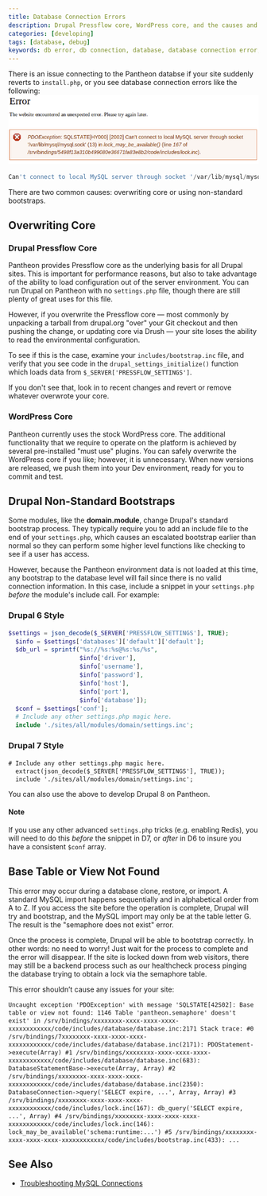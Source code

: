 ```yaml
---
title: Database Connection Errors
description: Drupal Pressflow core, WordPress core, and the causes and solutions for database connection errors.
categories: [developing]
tags: [database, debug]
keywords: db error, db connection, database, database connection error, can't connect to local mysql server, connect to database, database connection errors, mysql error, sql error, cannot connect sql, install.php, reverted to install.php
---
```

There is an issue connecting to the Pantheon databse if your site suddenly reverts to `install.php`, or you see database connection errors like the following:
 ![Can't connect to local MySQL server through socket](/source/docs/assets/images/desk_images/64774.png)

```sql
Can't connect to local MySQL server through socket '/var/lib/mysql/mysql.sock'...).
```
There are two common causes: overwriting core or using non-standard bootstraps.

## Overwriting Core

### Drupal Pressflow Core
Pantheon provides Pressflow core as the underlying basis for all Drupal sites. This is important for performance reasons, but also to take advantage of the ability to load configuration out of the server environment. You can run Drupal on Pantheon with no `settings.php` file, though there are still plenty of great uses for this file.

However, if you overwrite the Pressflow core — most commonly by unpacking a tarball from drupal.org "over" your Git checkout and then pushing the change, or updating core via Drush — your site loses the ability to read the environmental configuration.

To see if this is the case, examine your `includes/bootstrap.inc` file, and verify that you see code in the `drupal_settings_initialize()` function which loads data from `$_SERVER['PRESSFLOW_SETTINGS']`.

If you don't see that, look in to recent changes and revert or remove whatever overwrote your core.

### WordPress Core
Pantheon currently uses the stock WordPress core. The additional functionality that we require to operate on the platform is achieved by several pre-installed "must use" plugins. You can safely overwrite the WordPress core if you like; however, it is unnecessary. When new versions are released, we push them into your Dev environment, ready for you to commit and test.

## Drupal Non-Standard Bootstraps
Some modules, like the **domain.module**, change Drupal's standard bootstrap process. They typically require you to add an include file to the end of your `settings.php`, which causes an escalated bootstrap earlier than normal so they can perform some higher level functions like checking to see if a user has access.

However, because the Pantheon environment data is not loaded at this time, any bootstrap to the database level will fail since there is no valid connection information. In this case, include a snippet in your `settings.php` _before_ the module's include call. For example:

### Drupal 6 Style
```php
$settings = json_decode($_SERVER['PRESSFLOW_SETTINGS'], TRUE);
  $info = $settings['databases']['default']['default'];
  $db_url = sprintf("%s://%s:%s@%s:%s/%s",
                    $info['driver'],
                    $info['username'],
                    $info['password'],
                    $info['host'],
                    $info['port'],
                    $info['database']);
  $conf = $settings['conf'];
  # Include any other settings.php magic here.
  include './sites/all/modules/domain/settings.inc';
```
### Drupal 7 Style

    # Include any other settings.php magic here.
      extract(json_decode($_SERVER['PRESSFLOW_SETTINGS'], TRUE));
      include './sites/all/modules/domain/settings.inc';

You can also use the above to develop Drupal 8 on Pantheon.

<div class="alert alert-warning" role="alert">
<h4>Note</h4>
If you use any other advanced <code>settings.php</code> tricks (e.g. enabling Redis), you will need to do this <em>before</em> the snippet in D7, or <em>after</em> in D6 to insure you have a consistent <code>$conf</code> array.</div>

## Base Table or View Not Found
This error may occur during a database clone, restore, or import. A standard MySQL import happens sequentially and in alphabetical order from A to Z. If you access the site before the operation is complete, Drupal will try and bootstrap, and the MySQL import may only be at the table letter G. The result is the "semaphore does not exist" error.

Once the process is complete, Drupal will be able to bootstrap correctly. In other words: no need to worry! Just wait for the process to complete and the error will disappear. If the site is locked down from web visitors, there may still be a backend process such as our healthcheck process pinging the database trying to obtain a lock via the semaphore table.

This error shouldn’t cause any issues for your site:


```
Uncaught exception 'PDOException' with message 'SQLSTATE[42S02]: Base table or view not found: 1146 Table 'pantheon.semaphore' doesn't exist' in /srv/bindings/xxxxxxxx-xxxx-xxxx-xxxx-xxxxxxxxxxxx/code/includes/database/database.inc:2171 Stack trace: #0 /srv/bindings/7xxxxxxxx-xxxx-xxxx-xxxx-xxxxxxxxxxxx/code/includes/database/database.inc(2171): PDOStatement->execute(Array) #1 /srv/bindings/xxxxxxxx-xxxx-xxxx-xxxx-xxxxxxxxxxxx/code/includes/database/database.inc(683): DatabaseStatementBase->execute(Array, Array) #2 /srv/bindings/xxxxxxxx-xxxx-xxxx-xxxx-xxxxxxxxxxxx/code/includes/database/database.inc(2350): DatabaseConnection->query('SELECT expire, ...', Array, Array) #3 /srv/bindings/xxxxxxxx-xxxx-xxxx-xxxx-xxxxxxxxxxxx/code/includes/lock.inc(167): db_query('SELECT expire, ...', Array) #4 /srv/bindings/xxxxxxxx-xxxx-xxxx-xxxx-xxxxxxxxxxxx/code/includes/lock.inc(146): lock_may_be_available('schema:runtime:...') #5 /srv/bindings/xxxxxxxx-xxxx-xxxx-xxxx-xxxxxxxxxxxx/code/includes/bootstrap.inc(433): ...
```

## See Also
- [Troubleshooting MySQL Connections](/docs/mysql-access/#troubleshooting-mysql-connections)
